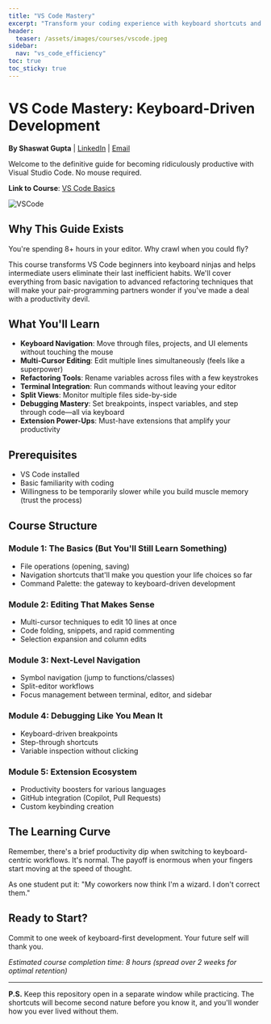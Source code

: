 ```yaml
---
title: "VS Code Mastery"
excerpt: "Transform your coding experience with keyboard shortcuts and advanced techniques in VS Code."
header:
  teaser: /assets/images/courses/vscode.jpeg
sidebar:
  nav: "vs_code_efficiency"
toc: true
toc_sticky: true
---
```



# VS Code Mastery: Keyboard-Driven Development

**By Shaswat Gupta** | [LinkedIn](https://www.linkedin.com/in/shaswat-gupta/) | [Email](mailto:shagupta@ethz.ch)

Welcome to the definitive guide for becoming ridiculously productive with Visual Studio Code. No mouse required.

**Link to Course**: [VS Code Basics](https://github.com/Shaswat-G/vs-code-basics)

![VSCode](vscode.jpeg)

## Why This Guide Exists

You're spending 8+ hours in your editor. Why crawl when you could fly?

This course transforms VS Code beginners into keyboard ninjas and helps intermediate users eliminate their last inefficient habits. We'll cover everything from basic navigation to advanced refactoring techniques that will make your pair-programming partners wonder if you've made a deal with a productivity devil.

## What You'll Learn

- **Keyboard Navigation**: Move through files, projects, and UI elements without touching the mouse
- **Multi-Cursor Editing**: Edit multiple lines simultaneously (feels like a superpower)
- **Refactoring Tools**: Rename variables across files with a few keystrokes
- **Terminal Integration**: Run commands without leaving your editor
- **Split Views**: Monitor multiple files side-by-side
- **Debugging Mastery**: Set breakpoints, inspect variables, and step through code—all via keyboard
- **Extension Power-Ups**: Must-have extensions that amplify your productivity

## Prerequisites

- VS Code installed
- Basic familiarity with coding
- Willingness to be temporarily slower while you build muscle memory (trust the process)

## Course Structure

### Module 1: The Basics (But You'll Still Learn Something)
- File operations (opening, saving)
- Navigation shortcuts that'll make you question your life choices so far
- Command Palette: the gateway to keyboard-driven development

### Module 2: Editing That Makes Sense
- Multi-cursor techniques to edit 10 lines at once
- Code folding, snippets, and rapid commenting
- Selection expansion and column edits

### Module 3: Next-Level Navigation
- Symbol navigation (jump to functions/classes)
- Split-editor workflows
- Focus management between terminal, editor, and sidebar

### Module 4: Debugging Like You Mean It
- Keyboard-driven breakpoints
- Step-through shortcuts
- Variable inspection without clicking

### Module 5: Extension Ecosystem
- Productivity boosters for various languages
- GitHub integration (Copilot, Pull Requests)
- Custom keybinding creation

## The Learning Curve

Remember, there's a brief productivity dip when switching to keyboard-centric workflows. It's normal. The payoff is enormous when your fingers start moving at the speed of thought.

As one student put it: "My coworkers now think I'm a wizard. I don't correct them."

## Ready to Start?

Commit to one week of keyboard-first development. Your future self will thank you.

*Estimated course completion time: 8 hours (spread over 2 weeks for optimal retention)*

---

**P.S.** Keep this repository open in a separate window while practicing. The shortcuts will become second nature before you know it, and you'll wonder how you ever lived without them.